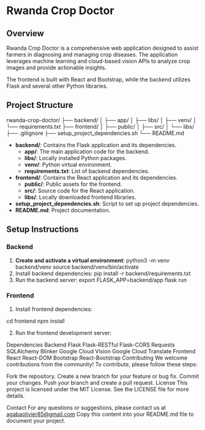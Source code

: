# Rwanda Crop Doctor

## Overview

Rwanda Crop Doctor is a comprehensive web application designed to assist farmers in diagnosing and managing crop diseases. The application leverages machine learning and cloud-based vision APIs to analyze crop images and provide actionable insights. 

The frontend is built with React and Bootstrap, while the backend utilizes Flask and several other Python libraries.

## Project Structure

rwanda-crop-doctor/
├── backend/
│ ├── app/
│ ├── libs/
│ ├── venv/
│ └── requirements.txt
├── frontend/
│ ├── public/
│ ├── src/
│ └── libs/
├── .gitignore
├── setup_project_dependencies.sh
└── README.md


- **backend/**: Contains the Flask application and its dependencies.
  - **app/**: The main application code for the backend.
  - **libs/**: Locally installed Python packages.
  - **venv/**: Python virtual environment.
  - **requirements.txt**: List of backend dependencies.
- **frontend/**: Contains the React application and its dependencies.
  - **public/**: Public assets for the frontend.
  - **src/**: Source code for the React application.
  - **libs/**: Locally downloaded frontend libraries.
- **setup_project_dependencies.sh**: Script to set up project dependencies.
- **README.md**: Project documentation.

## Setup Instructions

### Backend

1. **Create and activate a virtual environment**:
    python3 -m venv backend/venv
   source backend/venv/bin/activate
2. Install backend dependencies:
    pip install -r backend/requirements.txt
3. Run the backend server:
export FLASK_APP=backend/app
flask run

### Frontend
1. Install frontend dependencies:

cd frontend
npm install

2. Run the frontend development server:

Dependencies
Backend
Flask
Flask-RESTful
Flask-CORS
Requests
SQLAlchemy
Blinker
Google Cloud Vision
Google Cloud Translate
Frontend
React
React-DOM
Bootstrap
React-Bootstrap
Contributing
We welcome contributions from the community! To contribute, please follow these steps:

Fork the repository.
Create a new branch for your feature or bug fix.
Commit your changes.
Push your branch and create a pull request.
License
This project is licensed under the MIT License. See the LICENSE file for more details.

Contact
For any questions or suggestions, please contact us at agabaolivier85@gmail.com
Copy this content into your README.md file to document your project.

